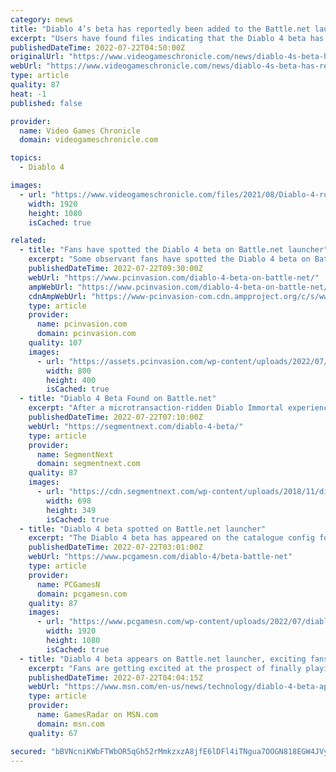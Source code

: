 ```yaml
---
category: news
title: "Diablo 4’s beta has reportedly been added to the Battle.net launcher"
excerpt: "Users have found files indicating that the Diablo 4 beta has been added to the Battle.net launcher. According to Wowhead, the Battle.net Catalog config files include new data which suggests the Diablo ..."
publishedDateTime: 2022-07-22T04:50:00Z
originalUrl: "https://www.videogameschronicle.com/news/diablo-4s-beta-has-reportedly-been-added-to-the-battle-net-launcher/"
webUrl: "https://www.videogameschronicle.com/news/diablo-4s-beta-has-reportedly-been-added-to-the-battle-net-launcher/"
type: article
quality: 87
heat: -1
published: false

provider:
  name: Video Games Chronicle
  domain: videogameschronicle.com

topics:
  - Diablo 4

images:
  - url: "https://www.videogameschronicle.com/files/2021/08/Diablo-4-rogue-art.jpg"
    width: 1920
    height: 1080
    isCached: true

related:
  - title: "Fans have spotted the Diablo 4 beta on Battle.net launcher"
    excerpt: "Some observant fans have spotted the Diablo 4 beta on Battle.net. Although the beta isn’t visible on Blizzard’s launcher, the same cannot be said of Diablo 4‘s presence in the configuration files."
    publishedDateTime: 2022-07-22T09:30:00Z
    webUrl: "https://www.pcinvasion.com/diablo-4-beta-on-battle-net/"
    ampWebUrl: "https://www.pcinvasion.com/diablo-4-beta-on-battle-net/amp/"
    cdnAmpWebUrl: "https://www-pcinvasion-com.cdn.ampproject.org/c/s/www.pcinvasion.com/diablo-4-beta-on-battle-net/amp/"
    type: article
    provider:
      name: pcinvasion.com
      domain: pcinvasion.com
    quality: 107
    images:
      - url: "https://assets.pcinvasion.com/wp-content/uploads/2022/07/diablo-4-beta-spotted-on-battle-net-config-files.jpg"
        width: 800
        height: 400
        isCached: true
  - title: "Diablo 4 Beta Found on Battle.net"
    excerpt: "After a microtransaction-ridden Diablo Immortal experience, fans have turned their eyes on Blizzard Entertainment's upcoming Diablo 4. Although Diablo 4's ..."
    publishedDateTime: 2022-07-22T07:10:00Z
    webUrl: "https://segmentnext.com/diablo-4-beta/"
    type: article
    provider:
      name: SegmentNext
      domain: segmentnext.com
    quality: 87
    images:
      - url: "https://cdn.segmentnext.com/wp-content/uploads/2018/11/diablo-immortal-e1541414247407.jpg"
        width: 698
        height: 349
        isCached: true
  - title: "Diablo 4 beta spotted on Battle.net launcher"
    excerpt: "The Diablo 4 beta has appeared on the catalogue config for the Battle.net launcher, suggesting players might be able to get their hands on the RPG game soon ..."
    publishedDateTime: 2022-07-22T03:01:00Z
    webUrl: "https://www.pcgamesn.com/diablo-4/beta-battle-net"
    type: article
    provider:
      name: PCGamesN
      domain: pcgamesn.com
    quality: 87
    images:
      - url: "https://www.pcgamesn.com/wp-content/uploads/2022/07/diablo-4-beta-battle-net-launcher.jpg"
        width: 1920
        height: 1080
        isCached: true
  - title: "Diablo 4 beta appears on Battle.net launcher, exciting fans"
    excerpt: "Fans are getting excited at the prospect of finally playing Diablo 4 now that the beta has appeared on the Battle.net launcher. Last month's Xbox and Bethesda showcase revealed Diablo 4 is set to ..."
    publishedDateTime: 2022-07-22T04:04:15Z
    webUrl: "https://www.msn.com/en-us/news/technology/diablo-4-beta-appears-on-battlenet-launcher-exciting-fans/ar-AAZRaAz"
    type: article
    provider:
      name: GamesRadar on MSN.com
      domain: msn.com
    quality: 67

secured: "bBVNcniKWbFTWbOR5qGh52rMmkzxzA8jfE6lDFl4iTNgua7OOGN818EGW4JVy4eFP4czYf0Ss+q66/Q45lV4El7T3YzWkhq2x3bQA+WgCHtLJpTIICCam3j0fZ+OEDxCiwa2rxVaAu2glGh4BzvEGRjljuESTYgj+y4dXWwXkuUlRyEBNUaHaZTwCtw9E1XxGiBceqxTkYj6Wpvas+OTDUQFBRyn2YcG2YB9PJdAeTv+FiukFu8mxHwox6x8BHrLZHtSDpyw7IpmCmoV7FM0XR7dhgkz9OIz4/M2vhxALb9lUGG2f2r5JhQgFEQFD3sAmrr5DTIEDMihZFSAKyY+qdXD6kaxqS0+5sjclMCsWeE=;wa7TKrfjP2gg/HUtdZ/wUQ=="
---
```


